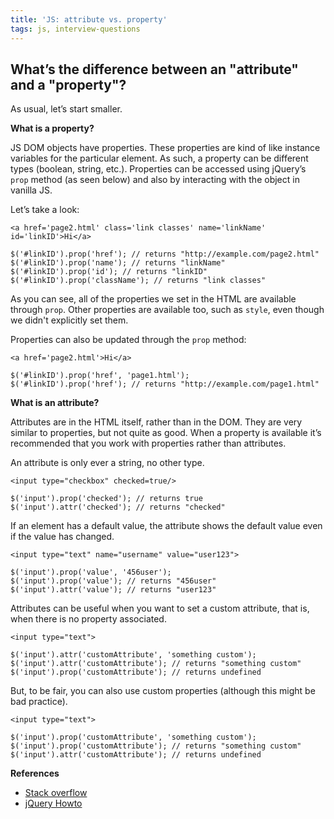 ```yaml
---
title: 'JS: attribute vs. property'
tags: js, interview-questions
---
```


## What’s the difference between an "attribute" and a "property"?

As usual, let’s start smaller.

**What is a property?**

JS DOM objects have properties. These properties are kind of like instance variables for the particular element. As such, a property can be different types (boolean, string, etc.). Properties can be accessed using jQuery’s `prop` method (as seen below) and also by interacting with the object in vanilla JS.

Let’s take a look:

```
<a href='page2.html' class='link classes' name='linkName' id='linkID'>Hi</a>

$('#linkID').prop('href'); // returns "http://example.com/page2.html"
$('#linkID').prop('name'); // returns "linkName"
$('#linkID').prop('id'); // returns "linkID"
$('#linkID').prop('className'); // returns "link classes"
```

As you can see, all of the properties we set in the HTML are available through `prop`. Other properties are available too, such as `style`, even though we didn't explicitly set them.

Properties can also be updated through the `prop` method:

```
<a href='page2.html'>Hi</a>

$('#linkID').prop('href', 'page1.html');
$('#linkID').prop('href'); // returns "http://example.com/page1.html"
```

**What is an attribute?**

Attributes are in the HTML itself, rather than in the DOM. They are very similar to properties, but not quite as good. When a property is available it’s recommended that you work with properties rather than attributes.

An attribute is only ever a string, no other type.

```
<input type="checkbox" checked=true/>

$('input').prop('checked'); // returns true
$('input').attr('checked'); // returns "checked"
```

If an element has a default value, the attribute shows the default value even if the value has changed.

```
<input type="text" name="username" value="user123">

$('input').prop('value', '456user');
$('input').prop('value'); // returns "456user"
$('input').attr('value'); // returns "user123"
```

Attributes can be useful when you want to set a custom attribute, that is, when there is no property associated.

```
<input type="text">

$('input').attr('customAttribute', 'something custom');
$('input').attr('customAttribute'); // returns "something custom"
$('input').prop('customAttribute'); // returns undefined
```

But, to be fair, you can also use custom properties (although this might be bad practice).

```
<input type="text">

$('input').prop('customAttribute', 'something custom');
$('input').prop('customAttribute'); // returns "something custom"
$('input').attr('customAttribute'); // returns undefined
```

**References**

* [Stack overflow](http://stackoverflow.com/a/5884994/863846)
* [jQuery Howto](http://jquery-howto.blogspot.com.au/2011/06/html-difference-between-attribute-and.html)


